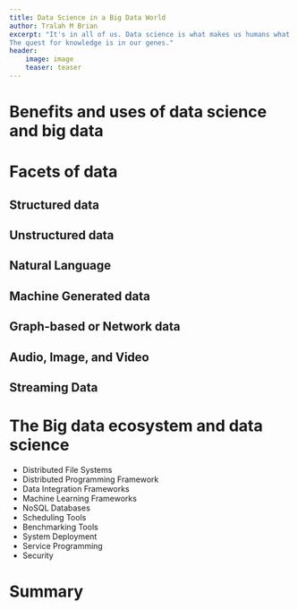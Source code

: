 ```yaml
---
title: Data Science in a Big Data World
author: Tralah M Brian
excerpt: "It's in all of us. Data science is what makes us humans what we are today.No not the computer driven data science,but the ability of our brains to see connections, draw conclusions from facts, and learn from our past experiences.
The quest for knowledge is in our genes."
header:
    image: image
    teaser: teaser
---
```


# Benefits and uses of data science and big data

# Facets of data

## Structured data

## Unstructured data

## Natural Language

## Machine Generated data

## Graph-based or Network data

## Audio, Image, and Video

## Streaming Data

# The Big data ecosystem and data science

- Distributed File Systems
- Distributed Programming Framework
- Data Integration Frameworks
- Machine Learning Frameworks
- NoSQL Databases
- Scheduling Tools
- Benchmarking Tools
- System Deployment
- Service Programming
- Security

# Summary
